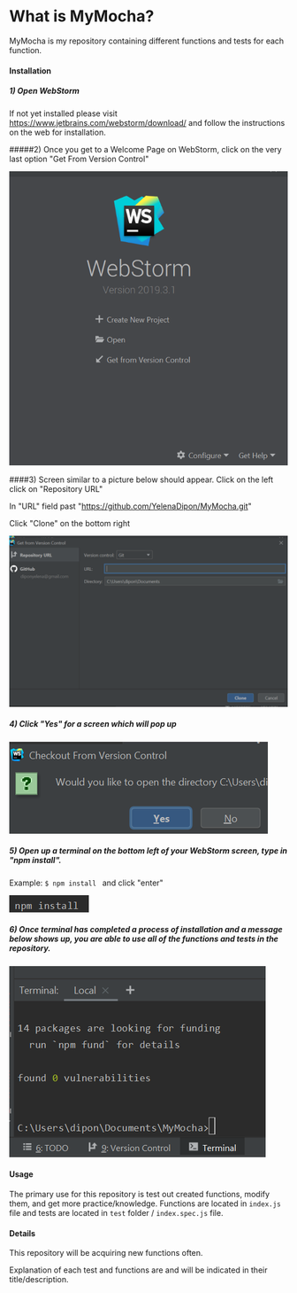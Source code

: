 # What is MyMocha? 
MyMocha is my repository containing different functions and tests for each function.

#### Installation

##### 1) Open WebStorm


If not yet installed please visit https://www.jetbrains.com/webstorm/download/ and follow the instructions on the web for installation.

#####2) Once you get to a Welcome Page on WebStorm, click on the very last option "Get From Version Control"

![](img/webStormWelcomePage.PNG)

####3) Screen similar to a picture below should appear. 
Click on the left click on "Repository URL"

In "URL" field past  "https://github.com/YelenaDipon/MyMocha.git"

Click "Clone" on the bottom right 

![](img/getFromVersionControlScreen.PNG)

 ##### 4) Click "Yes" for a screen which will pop up
 
 ![](img/okToOpen.PNG)

##### 5) Open up a terminal on the bottom left of your WebStorm screen, type in "npm install".

Example: ```$ npm install ``` and click "enter"

![](img/npmInstall.PNG)  

 ##### 6) Once terminal has completed a process of installation and a message below shows up, you are able to use all of the functions and tests in the repository.
 
![](img/npmInstalled.PNG)

#### Usage

The primary use for this repository is test out created functions, modify them, and get more practice/knowledge.
Functions are located in `index.js` file and tests are located in `test` folder / `index.spec.js` file. 

#### Details

This repository will be acquiring new functions often. 

Explanation of each test and functions are and will be indicated in their title/description.